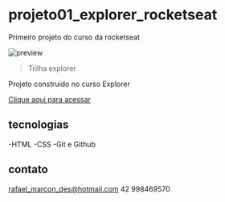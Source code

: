 # projeto01_explorer_rocketseat
Primeiro projeto do curso da rocketseat



![preview](./.github/preview.png)

> Trilha explorer

Projeto construido no curso Explorer

[Clique aqui para acessar](https://rafaelmarcondes.github.io/projeto01_explorer_rocketseat/)

## tecnologias

-HTML
-CSS
-Git e Github

## contato

rafael_marcon_des@hotmail.com
42 998469570
